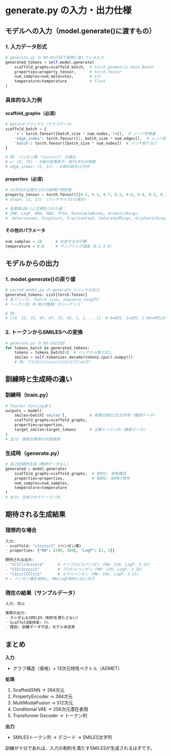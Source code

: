 # generate.py の入力・出力仕様

## モデルへの入力（model.generate()に渡すもの）

### 1. 入力データ形式
```python
# generate.py の 90-95行目で実際に渡している入力
generated_tokens = self.model.generate(
    scaffold_graphs=scaffold_batch,  # torch_geometric.data.Batch
    properties=property_tensor,      # torch.Tensor
    num_samples=num_molecules,       # int
    temperature=temperature          # float
)
```

### 具体的な入力例

#### scaffold_graphs（必須）
```python
# Batchオブジェクト（グラフデータ）
scaffold_batch = {
    'x': torch.Tensor([batch_size * num_nodes, 74]),  # ノード特徴量
    'edge_index': torch.Tensor([2, batch_size * num_edges]),  # エッジ情報
    'batch': torch.Tensor([batch_size * num_nodes])  # バッチ割り当て
}

# 例: ベンゼン環 "c1ccccc1" の場合
# x: [6, 74] - 6個の炭素原子、各74次元の特徴
# edge_index: [2, 12] - 6個の結合×2方向
```

#### properties（必須）
```python
# 13次元の正規化されたADMET特性値
property_tensor = torch.Tensor([[0.5, 0.3, 0.7, 0.2, 0.6, 0.4, 0.5, 0.3, 0.8, 0.5, 0.4, 0.6, 0.5]])
# shape: [1, 13] （バッチサイズ1の場合）

# 各要素は0-1に正規化された値：
# [MW, LogP, HBA, HBD, TPSA, RotatableBonds, AromaticRings, 
#  Heteroatoms, RingCount, FractionCsp3, SaturatedRings, AliphaticRings, QED]
```

#### その他のパラメータ
```python
num_samples = 10      # 生成する分子数
temperature = 0.8     # サンプリング温度（0.1-2.0）
```

## モデルからの出力

### 1. model.generate()の戻り値
```python
# sacred_model.py の generate メソッドの出力
generated_tokens: List[torch.Tensor]
# 各テンソル: [batch_size, sequence_length]
# トークンID（0-99の整数）のシーケンス

# 例:
# [[0, 15, 23, 45, 67, 23, 45, 2, 1, ...]]  # 0=BOS, 1=EOS, 2-99=SMILES文字
```

### 2. トークンからSMILESへの変換
```python
# generate.py の 98-102行目
for tokens_batch in generated_tokens:
    tokens = tokens_batch[0]  # バッチから取り出し
    smiles = self.tokenizer.decode(tokens.cpu().numpy())
    # 例: "CC(C)Cc1ccc(cc1)C(C)C(=O)O"
```

## 訓練時と生成時の違い

### 訓練時（train.py）
```python
# Teacher Forcingあり
outputs = model(
    smiles=batch['smiles'],          # 実際のSMILES文字列（教師データ）
    scaffold_graphs=scaffold_graphs,
    properties=properties,
    target_smiles=target_tokens      # 正解トークン列（教師データ）
)
# 出力: 損失計算用の内部表現
```

### 生成時（generate.py）
```python
# 自己回帰的生成（教師データなし）
generated = model.generate(
    scaffold_graphs=scaffold_graphs,  # 制約1: 骨格構造
    properties=properties,            # 制約2: ADMET特性
    num_samples=num_samples,
    temperature=temperature
)
# 出力: 生成されたトークン列
```

## 期待される生成結果

### 理想的な場合
```python
入力:
- scaffold: "c1ccccc1" (ベンゼン環)
- properties: {"MW": [200, 300], "LogP": [2, 3]}

期待される出力:
- "CC(C)c1ccccc1"      # イソプロピルベンゼン (MW: 120, LogP: 3.15)
- "CCCc1ccccc1"        # プロピルベンゼン (MW: 120, LogP: 3.18)
- "c1ccc(CC)cc1"       # エチルベンゼン (MW: 106, LogP: 3.15)
# → ベンゼン環を保持し、MW/LogP制約に近い分子
```

### 現在の結果（サンプルデータ）
```python
入力: 同上

実際の出力:
- ランダムなSMILES（制約を満たさない）
- Scaffold保持率: 0%
- 理由: 訓練データ不足、モデル未収束
```

## まとめ

**入力**: 
- グラフ構造（骨格）+ 13次元特性ベクトル（ADMET）

**処理**:
1. ScaffoldGNN → 384次元
2. PropertyEncoder → 384次元  
3. MultiModalFusion → 512次元
4. Conditional VAE → 256次元潜在表現
5. Transformer Decoder → トークン列

**出力**:
- SMILESトークン列 → デコード → SMILES文字列

訓練が十分であれば、入力の制約を満たすSMILESが生成されるはずです。